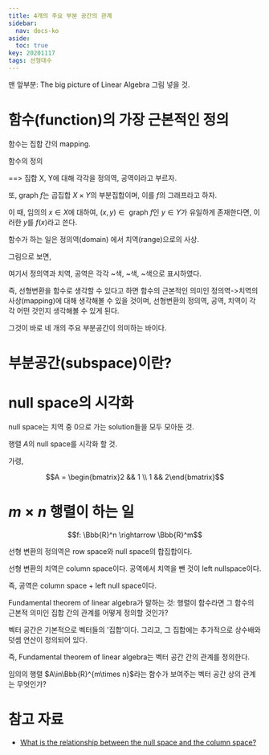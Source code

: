 ```yaml
---
title: 4개의 주요 부분 공간의 관계
sidebar:
  nav: docs-ko
aside:
  toc: true
key: 20201117
tags: 선형대수
---
```


맨 앞부분: The big picture of Linear Algebra 그림 넣을 것.

# 함수(function)의 가장 근본적인 정의

함수는 집합 간의 mapping.

함수의 정의

==> 집합 X, Y에 대해 각각을 정의역, 공역이라고 부르자.

또, graph $f$는 곱집합 $X\times Y$의 부분집합이며, 이를 $f$의 그래프라고 하자.

이 때, 임의의 $x\in X$에 대하여, $(x,y)\in\text{ graph } f$인 $y\in Y$가 유일하게 존재한다면, 이러한 $y$를 $f(x)$라고 쓴다.


함수가 하는 일은 정의역(domain) 에서 치역(range)으로의 사상.

그림으로 보면,

[//]:# (그림으로 그릴 것)

여기서 정의역과 치역, 공역은 각각 ~색, ~색, ~색으로 표시하였다.


즉, 선형변환을 함수로 생각할 수 있다고 하면 함수의 근본적인 의미인 정의역->치역의 사상(mapping)에 대해 생각해볼 수 있을 것이며, 선형변환의 정의역, 공역, 치역이 각각 어떤 것인지 생각해볼 수 있게 된다.

그것이 바로 네 개의 주요 부분공간이 의미하는 바이다.

# 부분공간(subspace)이란?

# null space의 시각화

null space는 치역 중 0으로 가는 solution들을 모두 모아둔 것.

행렬 $A$의 null space를 시각화 할 것.

가령,

$$A = \begin{bmatrix}2 && 1 \\ 1 && 2\end{bmatrix}$$

# $m\times n$ 행렬이 하는 일

$$f: \Bbb{R}^n \rightarrow \Bbb{R}^m$$

선형 변환의 정의역은 row space와 null space의 합집합이다.

선형 변환의 치역은 column space이다. 공역에서 치역을 뺀 것이 left nullspace이다.

즉, 공역은 column space + left null space이다.

Fundamental theorem of linear algebra가 말하는 것: 행렬이 함수라면 그 함수의 근본적 의미인 집합 간의 관계를 어떻게 정의할 것인가?

벡터 공간은 기본적으로 벡터들의 '집합'이다. 그리고, 그 집합에는 추가적으로 상수배와 덧셈 연산이 정의되어 있다.

즉, Fundamental theorem of linear algebra는 벡터 공간 간의 관계를 정의한다.

임의의 행렬 $A\in\Bbb{R}^{m\times n}$라는 함수가 보여주는 벡터 공간 상의 관계는 무엇인가?

# 참고 자료

* [What is the relationship between the null space and the column space?](https://math.stackexchange.com/questions/456025/what-is-the-relationship-between-the-null-space-and-the-column-space)